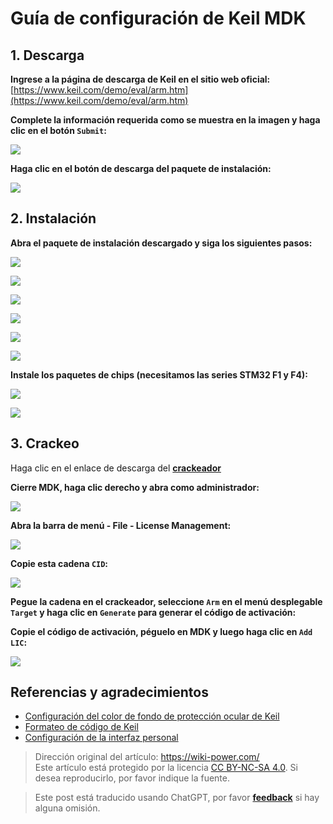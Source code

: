 # Guía de configuración de Keil MDK

## 1. Descarga

**Ingrese a la página de descarga de Keil en el sitio web oficial:** [https://www.keil.com/demo/eval/arm.htm](https://www.keil.com/demo/eval/arm.htm)

**Complete la información requerida como se muestra en la imagen y haga clic en el botón `Submit`:**

![](https://f004.backblazeb2.com/file/wiki-media/img/UTOOLS1564402348383.png)

**Haga clic en el botón de descarga del paquete de instalación:**

![](https://f004.backblazeb2.com/file/wiki-media/img/UTOOLS1564402469518.png)

## 2. Instalación

**Abra el paquete de instalación descargado y siga los siguientes pasos:**

![](https://f004.backblazeb2.com/file/wiki-media/img/UTOOLS1564405005991.png)

![](https://f004.backblazeb2.com/file/wiki-media/img/UTOOLS1564405034468.png)

![](https://f004.backblazeb2.com/file/wiki-media/img/UTOOLS1564405123578.png)

![](https://f004.backblazeb2.com/file/wiki-media/img/UTOOLS1564405166784.png)

![](https://f004.backblazeb2.com/file/wiki-media/img/UTOOLS1564405201092.png)

![](https://f004.backblazeb2.com/file/wiki-media/img/UTOOLS1564405260737.png)

**Instale los paquetes de chips (necesitamos las series STM32 F1 y F4):**

![](https://f004.backblazeb2.com/file/wiki-media/img/UTOOLS1564405574756.png)

![](https://f004.backblazeb2.com/file/wiki-media/img/UTOOLS1564405648731.png)

## 3. Crackeo

Haga clic en el enlace de descarga del [**crackeador**](https://github.com/linyuxuanlin/File-host/blob/main/software/KEIL_Lic.exe)

**Cierre MDK, haga clic derecho y abra como administrador:**

![](https://f004.backblazeb2.com/file/wiki-media/img/UTOOLS1564406135091.png)

**Abra la barra de menú - File - License Management:**

![](https://f004.backblazeb2.com/file/wiki-media/img/UTOOLS1564406171844.png)

**Copie esta cadena `CID`:**

![](https://f004.backblazeb2.com/file/wiki-media/img/UTOOLS1564406230209.png)

**Pegue la cadena en el crackeador, seleccione `Arm` en el menú desplegable `Target` y haga clic en `Generate` para generar el código de activación:**

**Copie el código de activación, péguelo en MDK y luego haga clic en `Add LIC`:**

![](https://f004.backblazeb2.com/file/wiki-media/img/UTOOLS1564406431978.png)

## Referencias y agradecimientos

- [Configuración del color de fondo de protección ocular de Keil](https://blog.csdn.net/w5862338/article/details/50984536)
- [Formateo de código de Keil](https://blog.csdn.net/sudaroot/article/details/88095269)
- [Configuración de la interfaz personal](https://github.com/linyuxuanlin/File-host/blob/main/software-development/global.prop)

> Dirección original del artículo: <https://wiki-power.com/>  
> Este artículo está protegido por la licencia [CC BY-NC-SA 4.0](https://creativecommons.org/licenses/by/4.0/deed.zh). Si desea reproducirlo, por favor indique la fuente.

> Este post está traducido usando ChatGPT, por favor [**feedback**](https://github.com/linyuxuanlin/Wiki_MkDocs/issues/new) si hay alguna omisión.